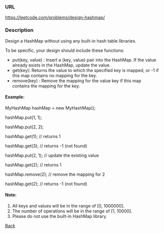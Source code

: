 ### URL

https://leetcode.com/problems/design-hashmap/
### Description

Design a HashMap without using any built-in hash table libraries.

To be specific, your design should include these functions:

* put(key, value) : Insert a (key, value) pair into the HashMap. If the value already exists in the HashMap, update the value.
* get(key): Returns the value to which the specified key is mapped, or -1 if this map contains no mapping for the key.
* remove(key) : Remove the mapping for the value key if this map contains the mapping for the key.

#### Example:

MyHashMap hashMap = new MyHashMap();

hashMap.put(1, 1);          

hashMap.put(2, 2);         

hashMap.get(1);            // returns 1

hashMap.get(3);            // returns -1 (not found)

hashMap.put(2, 1);          // update the existing value

hashMap.get(2);            // returns 1 

hashMap.remove(2);          // remove the mapping for 2

hashMap.get(2);            // returns -1 (not found) 

#### Note:

1. All keys and values will be in the range of [0, 1000000].
2. The number of operations will be in the range of [1, 10000].
3. Please do not use the built-in HashMap library.

[Back](readme.md)